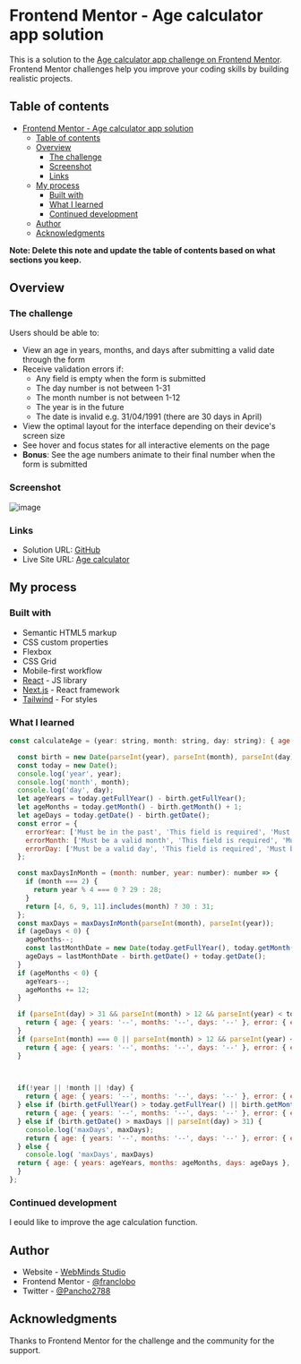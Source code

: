 # Frontend Mentor - Age calculator app solution

This is a solution to the [Age calculator app challenge on Frontend Mentor](https://www.frontendmentor.io/challenges/age-calculator-app-dF9DFFpj-Q). Frontend Mentor challenges help you improve your coding skills by building realistic projects. 

## Table of contents

- [Frontend Mentor - Age calculator app solution](#frontend-mentor---age-calculator-app-solution)
  - [Table of contents](#table-of-contents)
  - [Overview](#overview)
    - [The challenge](#the-challenge)
    - [Screenshot](#screenshot)
    - [Links](#links)
  - [My process](#my-process)
    - [Built with](#built-with)
    - [What I learned](#what-i-learned)
    - [Continued development](#continued-development)
  - [Author](#author)
  - [Acknowledgments](#acknowledgments)

**Note: Delete this note and update the table of contents based on what sections you keep.**

## Overview

### The challenge

Users should be able to:

- View an age in years, months, and days after submitting a valid date through the form
- Receive validation errors if:
  - Any field is empty when the form is submitted
  - The day number is not between 1-31
  - The month number is not between 1-12
  - The year is in the future
  - The date is invalid e.g. 31/04/1991 (there are 30 days in April)
- View the optimal layout for the interface depending on their device's screen size
- See hover and focus states for all interactive elements on the page
- **Bonus**: See the age numbers animate to their final number when the form is submitted

### Screenshot

![image](https://github.com/franclobo/age_calculator/assets/58642949/a9f37cfc-7bf3-4dca-826b-8c767eb5245e)

### Links

- Solution URL: [GitHub](https://github.com/franclobo/age_calculator)
- Live Site URL: [Age calculator](https://age-calculator-khaki-nine.vercel.app/)

## My process

### Built with

- Semantic HTML5 markup
- CSS custom properties
- Flexbox
- CSS Grid
- Mobile-first workflow
- [React](https://reactjs.org/) - JS library
- [Next.js](https://nextjs.org/) - React framework
- [Tailwind](https://tailwindui.com/) - For styles

### What I learned

```js
const calculateAge = (year: string, month: string, day: string): { age: Age; error: Error } => {

  const birth = new Date(parseInt(year), parseInt(month), parseInt(day));
  const today = new Date();
  console.log('year', year);
  console.log('month', month);
  console.log('day', day);
  let ageYears = today.getFullYear() - birth.getFullYear();
  let ageMonths = today.getMonth() - birth.getMonth() + 1;
  let ageDays = today.getDate() - birth.getDate();
  const error = {
    errorYear: ['Must be in the past', 'This field is required', 'Must be a valid date'],
    errorMonth: ['Must be a valid month', 'This field is required', 'Must be a valid date'],
    errorDay: ['Must be a valid day', 'This field is required', 'Must be a valid date'],
  };

  const maxDaysInMonth = (month: number, year: number): number => {
    if (month === 2) {
      return year % 4 === 0 ? 29 : 28;
    }
    return [4, 6, 9, 11].includes(month) ? 30 : 31;
  };
  const maxDays = maxDaysInMonth(parseInt(month), parseInt(year));
  if (ageDays < 0) {
    ageMonths--;
    const lastMonthDate = new Date(today.getFullYear(), today.getMonth(), 0).getDate();
    ageDays = lastMonthDate - birth.getDate() + today.getDate();
  }
  if (ageMonths < 0) {
    ageYears--;
    ageMonths += 12;
  }

  if (parseInt(day) > 31 && parseInt(month) > 12 && parseInt(year) < today.getFullYear()) {
    return { age: { years: '--', months: '--', days: '--' }, error: { errorYear: '', errorMonth: error.errorMonth[0], errorDay: error.errorDay[0] } };
  }
  if (parseInt(month) === 0 || parseInt(month) > 12 && parseInt(year) < today.getFullYear()) {
    return { age: { years: '--', months: '--', days: '--' }, error: { errorYear: '', errorMonth: error.errorMonth[0], errorDay: '' } };
  }


  
  if(!year || !month || !day) {
    return { age: { years: '--', months: '--', days: '--' }, error: { errorYear: 'This field is required', errorMonth: 'This field is required', errorDay: 'This field is required' } };
  } else if (birth.getFullYear() > today.getFullYear() || birth.getMonth() > 12 || birth.getDate() > 31) {
    return { age: { years: '--', months: '--', days: '--' }, error: { errorYear: error.errorYear[0], errorMonth: error.errorMonth[0], errorDay: error.errorDay[0] } };
  } else if (birth.getDate() > maxDays || parseInt(day) > 31) {
    console.log('maxDays', maxDays);
    return { age: { years: '--', months: '--', days: '--' }, error: { errorYear: '', errorMonth: '', errorDay: error.errorDay[2] } };
  } else {
    console.log( 'maxDays', maxDays)
  return { age: { years: ageYears, months: ageMonths, days: ageDays }, error: { errorYear: '', errorMonth: '', errorDay: '' } };
  }
};
```

### Continued development

I eould like to improve the age calculation function.

## Author

- Website - [WebMinds Studio](https://www.webmindsstudio.com/)
- Frontend Mentor - [@franclobo](https://www.frontendmentor.io/profile/franclobo)
- Twitter - [@Pancho2788](https://twitter.com/Pancho2788)

## Acknowledgments

Thanks to Frontend Mentor for the challenge and the community for the support.

